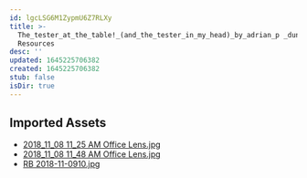 ```yaml
---
id: lgcLSG6M1ZypmU6Z7RLXy
title: >-
  The_tester_at_the_table!_(and_the_tester_in_my_head)_by_adrian_p _dunston
  Resources
desc: ''
updated: 1645225706382
created: 1645225706382
stub: false
isDir: true
---
```

## Imported Assets
- [2018_11_08 11_25 AM Office Lens.jpg](/assets/2018_11_08-11_25-am-office-lens.jpg)
- [2018_11_08 11_48 AM Office Lens.jpg](/assets/2018_11_08-11_48-am-office-lens.jpg)
- [RB 2018-11-0910.jpg](/assets/rb-2018-11-0910.jpg)
